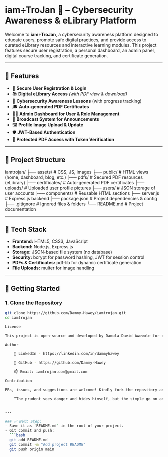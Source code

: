 # iam÷TroJan 🔐 – Cybersecurity Awareness & eLibrary Platform

Welcome to **iam÷TroJan**, a cybersecurity awareness platform designed to educate users, promote safe digital practices, and provide access to curated eLibrary resources and interactive learning modules. This project features secure user registration, a personal dashboard, an admin panel, digital course tracking, and certificate generation.

---

## 🚀 Features

- 🔐 **Secure User Registration & Login**
- 📚 **Digital eLibrary Access** *(with PDF view & download)*
- 🧠 **Cybersecurity Awareness Lessons** (with progress tracking)
- 🎓 **Auto-generated PDF Certificates**
- 🧑‍💼 **Admin Dashboard for User & Role Management**
- 📡 **Broadcast System for Announcements**
- 🖼️ **Profile Image Upload & Update**
- 🛡️ **JWT-Based Authentication**
- 🔐 **Protected PDF Access with Token Verification**

---

## 📁 Project Structure

iamtrojan/
├── assets/ # CSS, JS, images
├── public/ # HTML views (home, dashboard, blog, etc.)
├── pdfs/ # Secured PDF resources (eLibrary)
├── certificates/ # Auto-generated PDF certificates
├── uploads/ # Uploaded user profile pictures
├── users/ # JSON storage of user accounts
├── components/ # Reusable HTML sections
├── server.js # Express.js backend
├── package.json # Project dependencies & config
├── .gitignore # Ignored files & folders
└── README.md # Project documentation


---

## 🧪 Tech Stack

- **Frontend:** HTML5, CSS3, JavaScript
- **Backend:** Node.js, Express.js
- **Storage:** JSON-based file system (no database)
- **Security:** bcrypt for password hashing, JWT for session control
- **PDFs & Certificates:** pdf-lib for dynamic certificate generation
- **File Uploads:** multer for image handling

---

## 🔧 Getting Started

### 1. Clone the Repository

```bash
git clone https://github.com/Dammy-Hawey/iamtrojan.git
cd iamtrojan

License

This project is open-source and developed by Damola David Awowole for educational and awareness purposes.

Author

    🔗 LinkedIn - https://linkedin.com/in/dammyhawey

    🐙 GitHub - https://github.com/Dammy-Hawey

    📫 Email: iamtrojan.com@gmail.com

Contribution

PRs, issues, and suggestions are welcome! Kindly fork the repository and submit your contributions.

    “The prudent sees danger and hides himself, but the simple go on and suffer for it.” — Proverbs 22:3


---

### ✅ Next Step:
- Save it as `README.md` in the root of your project.
- Git commit and push:
  ```bash
  git add README.md
  git commit -m "Add project README"
  git push origin main
